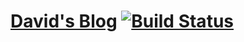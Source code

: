 # [David's Blog](https://i.love.software) [![Build Status](https://travis-ci.org/davherrmann/i.love.software.svg?branch=master)](https://travis-ci.org/davherrmann/i.love.software)
